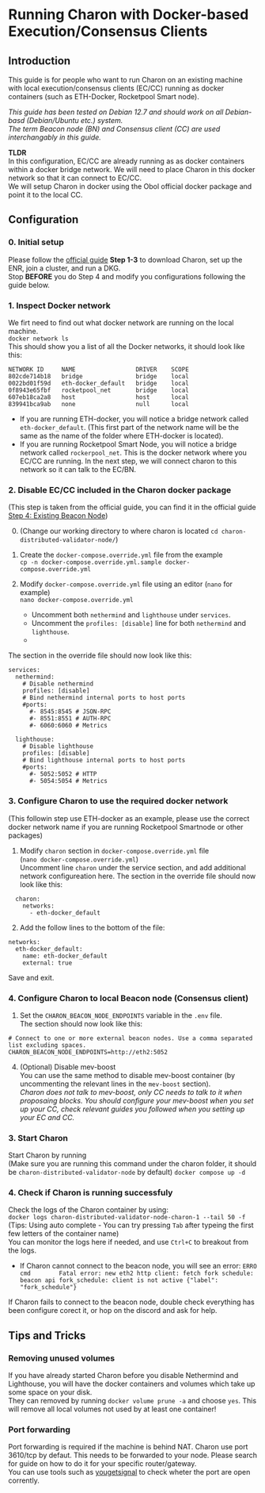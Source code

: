 # Running Charon with Docker-based Execution/Consensus Clients

## Introduction

This guide is for people who want to run Charon on an existing machine with local execution/consensus clients (EC/CC) running as docker containers (such as ETH-Docker, Rocketpool Smart node).

*This guide has been tested on Debian 12.7 and should work on all Debian-basd (Debian/Ubuntu etc.) system.*  
*The term Beacon node (BN) and Consensus client (CC) are used interchangably in this guide.*

  
**TLDR**  
In this configuration, EC/CC are already running as as docker containers within a docker bridge network. We will need to place Charon in this docker network so that it can connect to EC/CC.  
We will setup Charon in docker using the Obol official docker package and point it to the local CC.

## Configuration
### 0. Initial setup  
Please follow the [official guide](https://docs.obol.org/start/quickstart_group) **Step 1-3** to download Charon, set up the ENR, join a cluster, and run a DKG.  
Stop **BEFORE** you do Step 4 and modify you configurations following the guide below.  

### 1. Inspect Docker network
We firt need to find out what docker network are running on the local machine.  
`docker network ls`  
This should show you a list of all the Docker networks, it should look like this:
```
NETWORK ID     NAME                 DRIVER    SCOPE
802cde714b18   bridge               bridge    local
0022bd01f59d   eth-docker_default   bridge    local
0f8943e65fbf   rocketpool_net       bridge    local
607eb18ca2a8   host                 host      local
839941bca9ab   none                 null      local
```
- If you are running ETH-docker, you will notice a bridge network called `eth-docker_default`. (This first part of the network name will be the same as the name of the folder where ETH-docker is located).
- If you are running Rocketpool Smart Node, you will notice a bridge network called `rockerpool_net`.
This is the docker network where you EC/CC are running. In the next step, we will connect charon to this network so it can talk to the EC/BN.  

### 2. Disable EC/CC included in the Charon docker package
(This step is taken from the official guide, you can find it in the official guide [Step 4: Existing Beacon Node](https://docs.obol.org/start/quickstart_group#step-4-start-your-distributed-validator-node))  

0. (Change our working directory to where charon is located `cd charon-distributed-validator-node/`)  

1. Create the `docker-compose.override.yml` file from the example  
`cp -n docker-compose.override.yml.sample docker-compose.override.yml`  

2. Modify `docker-compose.override.yml` file using an editor (`nano` for example)  
`nano docker-compose.override.yml`  
    * Uncomment both `nethermind` and `lighthouse` under `services`.  
    * Uncomment the `profiles: [disable]` line for both `nethermind` and `lighthouse`.
    * 
The section in the override file should now look like this:  
```
services:
  nethermind:
    # Disable nethermind
    profiles: [disable]
    # Bind nethermind internal ports to host ports
    #ports:
      #- 8545:8545 # JSON-RPC
      #- 8551:8551 # AUTH-RPC
      #- 6060:6060 # Metrics

  lighthouse:
    # Disable lighthouse
    profiles: [disable]
    # Bind lighthouse internal ports to host ports
    #ports:
      #- 5052:5052 # HTTP
      #- 5054:5054 # Metrics
```

### 3. Configure Charon to use the required docker network
(This followin step use ETH-docker as an example, please use the correct docker network name if you are running Rocketpool Smartnode or other packages)  
1. Modify `charon` section in `docker-compose.override.yml` file  
(`nano docker-compose.override.yml`)  
Uncomment line `charon` under the service section, and add additional network configureation here.
The section in the override file should now look like this:  
```
  charon:
    networks:
      - eth-docker_default
```
2. Add the follow lines to the bottom of the file:
```
networks:
  eth-docker_default:
    name: eth-docker_default
    external: true
```
Save and exit.  

### 4. Configure Charon to local Beacon node (Consensus client)  
1. Set the `CHARON_BEACON_NODE_ENDPOINTS` variable in the `.env` file.  
The section should now look like this:  
```
# Connect to one or more external beacon nodes. Use a comma separated list excluding spaces.
CHARON_BEACON_NODE_ENDPOINTS=http://eth2:5052
```

4. (Optional) Disable mev-boost  
You can use the same method to disable mev-boost container (by uncommenting the relevant lines in the `mev-boost` section).  
*Charon does not talk to mev-boost, only CC needs to talk to it when proposaing blocks. You should configure your mev-boost when you set up your CC, check relevant guides you followed when you setting up your EC and CC.*  

### 3. Start Charon  
Start Charon by running  
(Make sure you are running this command under the charon folder, it should be `charon-distributed-validator-node` by default)
`docker compose up -d`  

### 4. Check if Charon is running successfuly  
Check the logs of the Charon container by using:  
`docker logs charon-distributed-validator-node-charon-1 --tail 50 -f`  
(Tips: Using auto complete - You can try pressing `Tab` after typeing the first few letters of the container name)  
You can monitor the logs here if needed, and use `Ctrl+C` to breakout from the logs.

- If Charon cannot connect to the beacon node, you will see an error:
`ERRO cmd        Fatal error: new eth2 http client: fetch fork schedule: beacon api fork_schedule: client is not active {"label": "fork_schedule"}`  

If Charon fails to connect to the beacon node, double check everything has been configure corect it, or hop on the discord and ask for help.  

## Tips and Tricks
### Removing unused volumes  
If you have already started Charon before you disable Nethermind and Lighthouse, you will have the docker containers and volumes which take up some space on your disk.  
They can removed by running `docker volume prune -a` and choose `yes`. This will remove all local volumes not used by at least one container!  

### Port forwarding
Port forwarding is required if the machine is behind NAT. Charon use port 3610/tcp by defaut. This needs to be forwarded to your node. Please search for guide on how to do it for your specific router/gateway.  
You can use tools such as [yougetsignal](https://www.yougetsignal.com/tools/open-ports/) to check wheter the port are open corrently.
